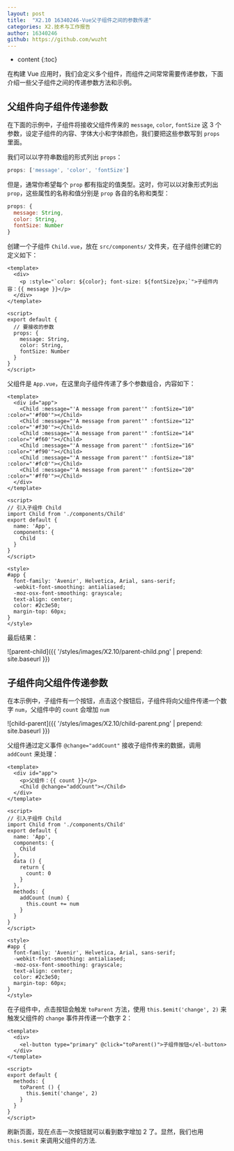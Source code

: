 ```yaml
---
layout: post
title:  "X2.10 16340246-Vue父子组件之间的参数传递"
categories: X2.技术与工作报告
author: 16340246
github: https://github.com/wuzht
---
```


* content
{:toc}


在构建 Vue 应用时，我们会定义多个组件，而组件之间常常需要传递参数，下面介绍一些父子组件之间的传递参数方法和示例。

## 父组件向子组件传递参数

在下面的示例中，子组件将接收父组件传来的 `message`, `color`, `fontSize` 这 3 个参数，设定子组件的内容、字体大小和字体颜色，我们要把这些参数写到 `props` 里面。

我们可以以字符串数组的形式列出 `props`：

```js
props: ['message', 'color', 'fontSize']
```

但是，通常你希望每个 `prop` 都有指定的值类型。这时，你可以以对象形式列出 `prop`，这些属性的名称和值分别是 `prop` 各自的名称和类型：

```js
props: {
  message: String,
  color: String,
  fontSize: Number
}
```

创建一个子组件 `Child.vue`，放在 `src/components/` 文件夹，在子组件创建它的定义如下：

```vue
<template>
  <div>
    <p :style="`color: ${color}; font-size: ${fontSize}px;`">子组件内容：{{ message }}</p>
  </div>
</template>

<script>
export default {
  // 要接收的参数
  props: {
    message: String,
    color: String,
    fontSize: Number
  }
}
</script>
```

父组件是 `App.vue`，在这里向子组件传递了多个参数组合，内容如下：

```vue
<template>
  <div id="app">
    <Child :message="'A message from parent'" :fontSize="10" :color="'#f00'"></Child>
    <Child :message="'A message from parent'" :fontSize="12" :color="'#f30'"></Child>
    <Child :message="'A message from parent'" :fontSize="14" :color="'#f60'"></Child>
    <Child :message="'A message from parent'" :fontSize="16" :color="'#f90'"></Child>
    <Child :message="'A message from parent'" :fontSize="18" :color="'#fc0'"></Child>
    <Child :message="'A message from parent'" :fontSize="20" :color="'#ff0'"></Child>
  </div>
</template>

<script>
// 引入子组件 Child
import Child from './components/Child'
export default {
  name: 'App',
  components: {
    Child
  }
}
</script>

<style>
#app {
  font-family: 'Avenir', Helvetica, Arial, sans-serif;
  -webkit-font-smoothing: antialiased;
  -moz-osx-font-smoothing: grayscale;
  text-align: center;
  color: #2c3e50;
  margin-top: 60px;
}
</style>
```

最后结果：

![parent-child]({{ '/styles/images/X2.10/parent-child.png' | prepend: site.baseurl }})





## 子组件向父组件传递参数

在本示例中，子组件有一个按钮，点击这个按钮后，子组件将向父组件传递一个数字 `num`，父组件中的 `count` 会增加 `num`

![child-parent]({{ '/styles/images/X2.10/child-parent.png' | prepend: site.baseurl }})

父组件通过定义事件 `@change="addCount"` 接收子组件传来的数据，调用 `addCount` 来处理：

```vue
<template>
  <div id="app">
    <p>父组件：{{ count }}</p>
    <Child @change="addCount"></Child>
  </div>
</template>

<script>
// 引入子组件 Child
import Child from './components/Child'
export default {
  name: 'App',
  components: {
    Child
  },
  data () {
    return {
      count: 0
    }
  },
  methods: {
    addCount (num) {
      this.count += num
    }
  }
}
</script>

<style>
#app {
  font-family: 'Avenir', Helvetica, Arial, sans-serif;
  -webkit-font-smoothing: antialiased;
  -moz-osx-font-smoothing: grayscale;
  text-align: center;
  color: #2c3e50;
  margin-top: 60px;
}
</style>
```

在子组件中，点击按钮会触发 `toParent` 方法，使用 `this.$emit('change', 2)` 来触发父组件的 `change` 事件并传递一个数字 2：

```vue
<template>
  <div>
    <el-button type="primary" @click="toParent()">子组件按钮</el-button>
  </div>
</template>

<script>
export default {
  methods: {
    toParent () {
      this.$emit('change', 2)
    }
  }
}
</script>
```

刷新页面，现在点击一次按钮就可以看到数字增加 2 了。显然，我们也用 `this.$emit` 来调用父组件的方法.